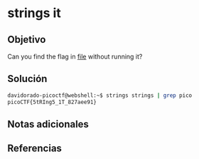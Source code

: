 # strings it

## Objetivo
Can you find the flag in [file](https://jupiter.challenges.picoctf.org/static/5bd86036f013ac3b9c958499adf3e2e2/strings) without running it?
## Solución
```bash
davidorado-picoctf@webshell:~$ strings strings | grep pico
picoCTF{5tRIng5_1T_827aee91}
```
## Notas adicionales

## Referencias